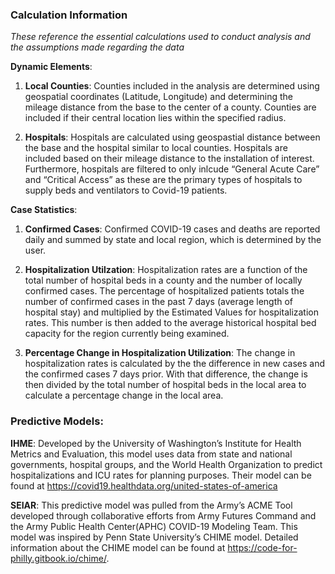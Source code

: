 ### Calculation Information

*These reference the essential calculations used to conduct analysis and
the assumptions made regarding the data*

**Dynamic Elements**:

1.  **Local Counties**: Counties included in the analysis are determined
    using geospatial coordinates (Latitude, Longitude) and determining
    the mileage distance from the base to the center of a county.
    Counties are included if their central location lies within the
    specified radius.

2.  **Hospitals**: Hospitals are calculated using geospastial distance
    between the base and the hospital similar to local counties.
    Hospitals are included based on their mileage distance to the
    installation of interest. Furthermore, hospitals are filtered to
    only inlcude “General Acute Care” and “Critical Access” as these are the
    primary types of hospitals to supply beds and ventilators to
    Covid-19 patients.

**Case Statistics**:

1.  **Confirmed Cases**: Confirmed COVID-19 cases and deaths are
    reported daily and summed by state and local region, which is
    determined by the user.

2.  **Hospitalization Utilzation**: Hospitalization rates are a function
    of the total number of hospital beds in a county and the number of
    locally confirmed cases. The percentage of hospitalized patients
    totals the number of confirmed cases in the past 7 days (average
    length of hospital stay) and multiplied by the Estimated Values for hospitalization rates. This number
    is then added to the average historical hospital bed capacity for the region
    currently being examined.

3.  **Percentage Change in Hospitalization Utilization**: The change in
    hospitalization rates is calculated by the the difference in new
    cases and the confirmed cases 7 days prior. With that difference,
    the change is then divided by the total number of hospital beds in
    the local area to calculate a percentage change in the local area.

### Predictive Models:

**IHME**: Developed by the University of Washington’s Institute for
Health Metrics and Evaluation, this model uses data from state and
national governments, hospital groups, and the World Health Organization
to predict hospitalizations and ICU rates for planning purposes. Their model can be found at
<a href="https://covid19.healthdata.org/united-states-of-america" class="uri">https://covid19.healthdata.org/united-states-of-america

**SEIAR**: This predictive model was pulled from the Army’s ACME Tool
developed through collaborative efforts from Army Futures Command and
the Army Public Health Center(APHC) COVID-19 Modeling Team. This model
was inspired by Penn State University’s CHIME model. Detailed
information about the CHIME model can be found at
<a href="https://code-for-philly.gitbook.io/chime/" class="uri">https://code-for-philly.gitbook.io/chime/</a>.
